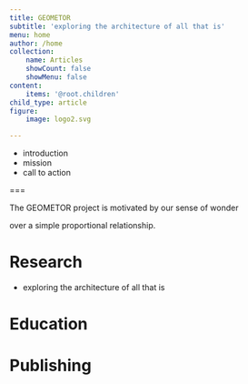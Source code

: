 ```yaml
---
title: GEOMETOR
subtitle: 'exploring the architecture of all that is'
menu: home
author: /home
collection:
    name: Articles
    showCount: false
    showMenu: false
content:
    items: '@root.children'
child_type: article
figure:
    image: logo2.svg

---
```


- introduction
- mission
- call to action

===

The GEOMETOR project is motivated by our sense of wonder

over a simple proportional relationship.

# Research

- exploring the architecture of all that is

# Education

# Publishing


